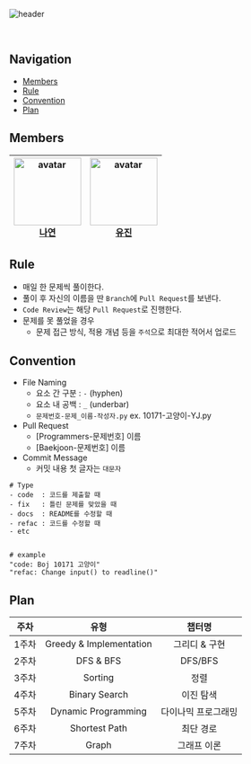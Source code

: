 ![header](https://capsule-render.vercel.app/api?type=Rounded&color=auto&height=300&section=header&text=NYJ&desc=Algorithms%20Study%20Group!&fontSize=90&descAlign=57&descAlignY=70&&animation=twinkling)

</br>

## Navigation
- [Members](#Members)
- [Rule](#Rule)
- [Convention](#Convention)
- [Plan](#Plan)


## Members
| <img src='https://user-images.githubusercontent.com/70887135/148939967-f16d5dd0-600d-4627-9575-64c26297df93.png' width='120px' height='120px' alt='avatar'/><br/><b>[나연](https://github.com/n-y-kim)</b> |  <img src='https://user-images.githubusercontent.com/70887135/148940486-914fe348-7ac5-4319-bbad-4e4545d6d7a7.png' width='120px' height='120px' alt='avatar'/><br/><b>[유진](https://github.com/uujinn)</b> |
| :--------------------------------------------------------------------------------------------------------------------------------------------------------------------------------------------------------: | :--------------------------------------------------------------------------------------------------------------------------------------------------------: |

## Rule
- 매일 한 문제씩 풀이한다.
- 풀이 후 자신의 이름을 딴 `Branch`에 `Pull Request`를 보낸다. 
- `Code Review`는 해당 `Pull Request`로 진행한다.
- 문제를 못 풀었을 경우
  - 문제 접근 방식, 적용 개념 등을 `주석`으로 최대한 적어서 업로드

## Convention
- File Naming
  - 요소 간 구분 : `-` (hyphen)
  - 요소 내 공백 : `_` (underbar)
  - `문제번호-문제_이름-작성자.py` ex. 10171-고양이-YJ.py
- Pull Request
  - [Programmers-문제번호] 이름
  - [Baekjoon-문제번호] 이름
- Commit Message
  - 커밋 내용 첫 글자는 `대문자`

```
# Type
- code  : 코드를 제출할 때
- fix   : 틀린 문제를 맞았을 때
- docs  : README를 수정할 때
- refac : 코드를 수정할 때
- etc


# example
"code: Boj 10171 고양이"
"refac: Change input() to readline()"
```

## Plan
| 주차 | 유형 | 챕터명 |
| :--: | :--: | :--: |
| 1주차 | Greedy & Implementation | 그리디 & 구현 |
| 2주차 | DFS & BFS | DFS/BFS |
| 3주차 | Sorting | 정렬 |
| 4주차 | Binary Search | 이진 탐색 |
| 5주차 | Dynamic Programming | 다이나믹 프로그래밍 |
| 6주차 | Shortest Path | 최단 경로 |
| 7주차 | Graph | 그래프 이론 |

